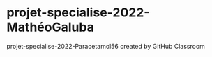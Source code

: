 # projet-specialise-2022-MathéoGaluba
projet-specialise-2022-Paracetamol56 created by GitHub Classroom
